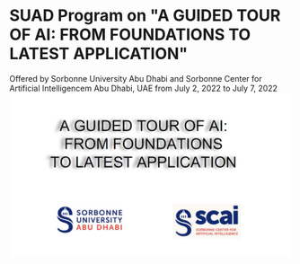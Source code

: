 # SUAD Program on "A GUIDED TOUR OF AI: FROM FOUNDATIONS TO LATEST APPLICATION"
Offered by Sorbonne University Abu Dhabi and Sorbonne Center for Artificial Intelligencem Abu Dhabi, UAE from July 2, 2022 to July 7, 2022
![My Image](Banner.png)
